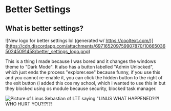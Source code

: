 # Better Settings
## What is better settings?

![New logo for better settings lol (generated w/ https://cooltext.com/)]
(https://cdn.discordapp.com/attachments/697165209759907870/1066503650245091458/better_settings_logo.png)

This is a thing I made because I was bored and it changes the windows theme to "Dark Mode". It also has a button labelled "Admin Unlocked", which just ends the process "explorer.exe" because funny, if you use this and you cannot re-enable it, you can click the hidden button to the right of the exit button (i added this cos my school, which i wanted to use this in but they blocked using os module because security, blocked task manager.


![Picture of Linus Sebastian of LTT saying "LINUS WHAT HAPPENED?!?! WHO HURT YOU?!?!?!](https://cdn.discordapp.com/attachments/697165209759907870/1066502028475510894/lmao.png)

